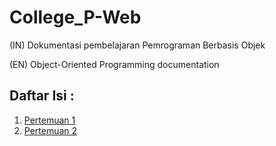 # College_P-Web
(IN) Dokumentasi pembelajaran Pemrograman Berbasis Objek

(EN) Object-Oriented Programming documentation
## Daftar Isi :

1. [Pertemuan 1](./Pertemuan%201/)  
1. [Pertemuan 2](./Pertemuan%202/)  
